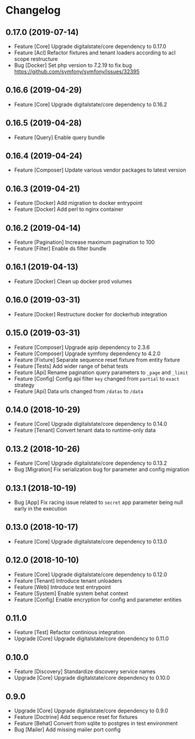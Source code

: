 # Changelog

## 0.17.0 (2019-07-14)

- Feature [Core] Upgrade digitalstate/core dependency to 0.17.0
- Feature [Acl] Refactor fixtures and tenant loaders according to acl scope restructure
- Bug [Docker] Set php version to 7.2.19 to fix bug https://github.com/symfony/symfony/issues/32395

## 0.16.6 (2019-04-29)

- Feature [Core] Upgrade digitalstate/core dependency to 0.16.2

## 0.16.5 (2019-04-28)

- Feature [Query] Enable query bundle

## 0.16.4 (2019-04-24)

- Feature [Composer] Update various vendor packages to latest version

## 0.16.3 (2019-04-21)

- Feature [Docker] Add migration to docker entrypoint
- Feature [Docker] Add perl to nginx container

## 0.16.2 (2019-04-14)

- Feature [Pagination] Increase maximum pagination to 100
- Feature [Filter] Enable ds filter bundle

## 0.16.1 (2019-04-13)

- Feature [Docker] Clean up docker prod volumes

## 0.16.0 (2019-03-31)

- Feature [Docker] Restructure docker for dockerhub integration

## 0.15.0 (2019-03-31)

- Feature [Composer] Upgrade apip dependency to 2.3.6
- Feature [Composer] Upgrade symfony dependency to 4.2.0
- Feature [Fixture] Separate sequence reset fixture from entity fixture
- Feature [Tests] Add wider range of behat tests
- Feature [Api] Rename pagination query parameters to `_page` and `_limit`
- Feature [Config] Config api filter `key` changed from `partial` to `exact` strategy
- Feature [Api] Data urls changed from `/datas` to `/data`

## 0.14.0 (2018-10-29)

- Feature [Core] Upgrade digitalstate/core dependency to 0.14.0
- Feature [Tenant] Convert tenant data to runtime-only data

## 0.13.2 (2018-10-26)

- Feature [Core] Upgrade digitalstate/core dependency to 0.13.2
- Bug [Migration] Fix serialization bug for parameter and config migration

## 0.13.1 (2018-10-19)

- Bug [App] Fix racing issue related to `secret` app parameter being null early in the execution

## 0.13.0 (2018-10-17)

- Feature [Core] Upgrade digitalstate/core dependency to 0.13.0

## 0.12.0 (2018-10-10)

- Feature [Core] Upgrade digitalstate/core dependency to 0.12.0
- Feature [Tenant] Introduce tenant unloaders
- Feature [Web] Introduce test entrypoint
- Feature [System] Enable system behat context
- Feature [Config] Enable encryption for config and parameter entities

## 0.11.0

- Feature [Test] Refactor continious integration
- Upgrade [Core] Upgrade digitalstate/core dependency to 0.11.0

## 0.10.0

- Feature [Discovery] Standardize discovery service names
- Upgrade [Core] Upgrade digitalstate/core dependency to 0.10.0

## 0.9.0

- Upgrade [Core] Upgrade digitalstate/core dependency to 0.9.0
- Feature [Doctrine] Add sequence reset for fixtures
- Feature [Behat] Convert from sqlite to postgres in test environment
- Bug [Mailer] Add missing mailer port config

